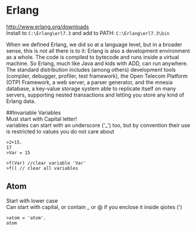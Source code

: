 
# Erlang

http://www.erlang.org/downloads   
Install to `C:\Erlang\erl7.3` and add to PATH: `C:\Erlang\erl7.3\bin`   

When we defined Erlang, we did so at a language level, but in a broader sense, this is not all there is to it: Erlang is also a development environment as a whole. The code is compiled to bytecode and runs inside a virtual machine. So Erlang, much like Java and kids with ADD, can run anywhere. The standard distribution includes (among others) development tools (compiler, debugger, profiler, test framework), the Open Telecom Platform (OTP) Framework, a web server, a parser generator, and the mnesia database, a key-value storage system able to replicate itself on many servers, supporting nested transactions and letting you store any kind of Erlang data.   

##Invariable Variables   
Must start with Capital letter!  
variables can start with an underscore ('_') too, but by convention their use is restricted to values you do not care about   
```
>2+15.
17
>Var = 15

>f(Var) //clear variable 'Var'
>f() // clear all variables
```

## Atom
Start with lower case    
Can start with capital, or contain _ or @ if you enclose it inside qiotes (')    
```
>atom = 'atom'.
atom
```
